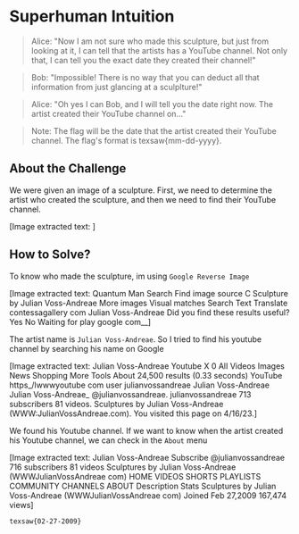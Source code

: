 # Superhuman Intuition
> Alice: "Now I am not sure who made this sculpture, but just from looking at it, I can tell that the artists has a YouTube channel. Not only that, I can tell you the exact date they created their channel!"

> Bob: "Impossible! There is no way that you can deduct all that information from just glancing at a sculplture!"

> Alice: "Oh yes I can Bob, and I will tell you the date right now. The artist created their YouTube channel on..."

> Note: The flag will be the date that the artist created their YouTube channel. The flag's format is texsaw{mm-dd-yyyy}.

## About the Challenge
We were given an image of a sculpture. First, we need to determine the artist who created the sculpture, and then we need to find their YouTube channel.


[Image extracted text: ]


## How to Solve?
To know who made the sculpture, im using `Google Reverse Image`


[Image extracted text: Quantum Man
Search
Find image source
C
Sculpture by Julian Voss-Andreae
More images
Visual matches
Search
Text
Translate
contessagallery com
Julian Voss-Andreae
Did you find these results useful?
Yes
No
Waiting for play google com__]


The artist name is `Julian Voss-Andreae`. So I tried to find his youtube channel by searching his name on Google


[Image extracted text: Julian Voss-Andreae Youtube
X
0
AlI
Videos
Images
News
Shopping
More
Tools
About 24,500 results (0.33 seconds)
YouTube
https_/lwwwyoutube com
user
julianvossandreae
Julian Voss-Andreae
Julian Voss-Andreae_
@julianvossandreae.
julianvossandreae 713 subscribers 81 videos.
Sculptures by Julian Voss-Andreae (WWW:JulianVossAndreae.com).
You visited this page on 4/16/23.]


We found his Youtube channel. If we want to know when the artist created his Youtube channel, we can check in the `About` menu


[Image extracted text: Julian Voss-Andreae
Subscribe
@julianvossandreae 716 subscribers 81 videos
Sculptures by Julian Voss-Andreae (WWWJulianVossAndreae com)
HOME
VIDEOS
SHORTS
PLAYLISTS
COMMUNITY
CHANNELS
ABOUT
Description
Stats
Sculptures by Julian Voss-Andreae (WWWJulianVossAndreae com)
Joined Feb 27,2009
167,474 views]


```
texsaw{02-27-2009}
```